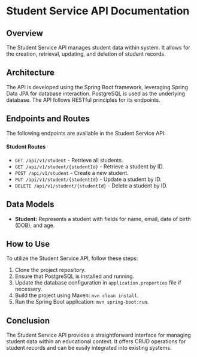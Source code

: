 # Student Service API Documentation

## Overview
The Student Service API manages student data within system. It allows for the creation, retrieval, updating, and deletion of student records.

## Architecture
The API is developed using the Spring Boot framework, leveraging Spring Data JPA for database interaction. PostgreSQL is used as the underlying database. The API follows RESTful principles for its endpoints.

## Endpoints and Routes
The following endpoints are available in the Student Service API:

#### Student Routes
- `GET /api/v1/student` - Retrieve all students.
- `GET /api/v1/student/{studentId}` - Retrieve a student by ID.
- `POST /api/v1/student` - Create a new student.
- `PUT /api/v1/student/{studentId}` - Update a student by ID.
- `DELETE /api/v1/student/{studentId}` - Delete a student by ID.

## Data Models
- **Student:** Represents a student with fields for name, email, date of birth (DOB), and age.

## How to Use
To utilize the Student Service API, follow these steps:

1. Clone the project repository.
2. Ensure that PostgreSQL is installed and running.
3. Update the database configuration in `application.properties` file if necessary.
4. Build the project using Maven: `mvn clean install`.
5. Run the Spring Boot application: `mvn spring-boot:run`.


## Conclusion
The Student Service API provides a straightforward interface for managing student data within an educational context. It offers CRUD operations for student records and can be easily integrated into existing systems.
